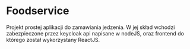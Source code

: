 # Foodservice
Projekt prostej aplikacji do zamawiania jedzenia.
W jej skład wchodzi zabezpieczone przez keycloak api napisane w nodeJS, oraz frontend do którego został wykorzystany ReactJS.